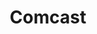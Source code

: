---
title: Comcast
crosslinks:
- Comcast_Xfinity
- ShadowBan
- autotldr
- cordcutters
- pussypassdenied
- comcast_xfinity
- youtubefactsbot
- news
- todayilearned
- badroommates
- blog
- xboxone
- HighQualityGifs
- alotabot
- techsupport
- hbogoshare
- DnDBehindTheScreen
- madlads
- technology
- PublicFreakout
---